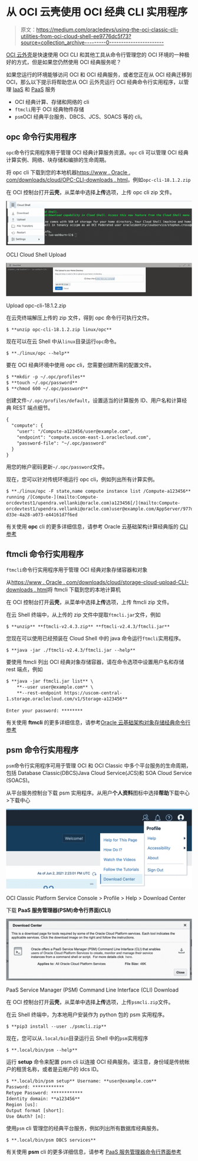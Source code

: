 # 从 OCI 云壳使用 OCI 经典 CLI 实用程序

> 原文：<https://medium.com/oracledevs/using-the-oci-classic-cli-utilities-from-oci-cloud-shell-ee9776dc5f73?source=collection_archive---------0----------------------->

[OCI 云外壳](https://docs.oracle.com/en-us/iaas/Content/API/Concepts/cloudshellgettingstarted.htm)是快速使用 OCI CLI 和其他工具从命令行管理您的 OCI 环境的一种极好的方式，但是如果您仍然使用 OCI 经典服务呢？

如果您运行的环境能够访问 OCI 和 OCI 经典服务，或者您正在从 OCI 经典迁移到 OCI，那么以下提示将帮助您从 OCI 云外壳运行 OCI 经典命令行实用程序，以管理 [IaaS](https://www.oracle.com/cloud/what-is-iaas/) 和 [PaaS](https://www.oracle.com/cloud/what-is-paas/) 服务

*   OCI 经典计算、存储和网络的 cli
*   `ftmcli`用于 OCI 经典物件存储
*   `psm`OCI 经典平台服务、DBCS、JCS、SOACS 等的 cli。

## opc 命令行实用程序

`opc`命令行实用程序用于管理 OCI 经典计算服务资源。`opc` cli 可以管理 OCI 经典计算实例、网络、块存储和编排的生命周期。

将 opc cli 下载到您的本地机器[https://www . Oracle . com/downloads/cloud/OPC-CLI-downloads . html](https://www.oracle.com/downloads/cloud/opc-cli-downloads.html)。例如`opc-cli-18.1.2.zip`

在 OCI 控制台打开**云壳**，从菜单中选择**上传**选项，上传 opc cli zip 文件。

![](img/f6054a3ba7ed1476fd8e1fd31fb73f94.png)

OCLI Cloud Shell Upload

![](img/b1bc38a8d38673086efce481149f435d.png)

Upload opc-cli-18.1.2.zip

在云壳终端解压上传的 zip 文件，得到 opc 命令行可执行文件。

```
$ **unzip opc-cli-18.1.2.zip linux/opc**
```

现在可以在云 Shell 中从`linux`目录运行`opc`命令。

```
$ **./linux/opc --help**
```

要在 OCI 经典环境中使用 opc cli，您需要创建所需的配置文件。

```
$ **mkdir -p ~/.opc/profiles**
$ **touch ~/.opc/password**
$ **chmod 600 ~/.opc/password**
```

创建文件`~/.opc/profiles/default`，设置适当的计算服务 ID、用户名和计算经典 REST 端点细节。

```
{
  "compute": {
    "user": "/Compute-a123456/user@example.com",
    "endpoint": "compute.uscom-east-1.oraclecloud.com",
    "password-file": "~/.opc/password"
  }
}
```

用您的帐户密码更新`~/.opc/password`文件。

现在，您可以针对传统环境运行 opc cli，例如列出所有计算实例。

```
$ **./linux/opc -F state,name compute instance list /Compute-a123456**
running /[Compute-](mailto:Compute-orcdevtest1/upendra.vellanki@oracle.com)a123456[/](mailto:Compute-orcdevtest1/upendra.vellanki@oracle.com)user@example.com/AppServer/977d8f95-d33e-4a28-a073-e44161d7f6ed
```

有关使用 **opc** cli 的更多详细信息，请参考 Oracle 云基础架构计算经典版的 [CLI 参考](https://docs.oracle.com/en/cloud/iaas-classic/compute-iaas-cloud/stopc/general-syntax-cli-commands.html#GUID-3BC4BB24-A03A-4011-A398-A8BE895DE013)

## ftmcli 命令行实用程序

`ftmcli`命令行实用程序用于管理 OCI 经典对象存储容器和对象

从[https://www . Oracle . com/downloads/cloud/storage-cloud-upload-CLI-downloads . html](https://www.oracle.com/downloads/cloud/storage-cloud-upload-cli-downloads.html)将 ftmcli 下载到您的本地计算机

在 OCI 控制台打开**云壳**，从菜单中选择**上传**选项，上传 ftmcli zip 文件。

在云 Shell 终端中，从上传的 zip 文件中提取`ftmcli.jar`文件，例如

```
$ **unzip** **ftmcli-v2.4.3.zip** **ftmcli-v2.4.3/ftmcli.jar**
```

您现在可以使用已经预装在 Cloud Shell 中的 java 命令运行`ftmcli`实用程序。

```
$ **java -jar ./ftmcli-v2.4.3/ftmcli.jar --help**
```

要使用 ftmcli 列出 OCI 经典对象存储容器，请在命令选项中设置用户名和存储 rest 端点，例如

```
$ **java -jar ftmcli.jar list** \
    **--user user@example.com** \
    **--rest-endpoint https://uscom-central-1.storage.oraclecloud.com/v1/Storage-a123456**

Enter your password: ********
```

有关使用 **ftmcli** 的更多详细信息，请参考[Oracle 云基础架构对象存储经典命令行参考](https://docs.oracle.com/en/cloud/iaas-classic/storage-cloud/csclr/general-syntax-ftm-cli-commands.html#GUID-6E51B750-1958-4FB3-98BB-AF24ECC882D7)

## psm 命令行实用程序

`psm`命令行实用程序可用于管理 OCI 和 OCI Classic 中多个平台服务的生命周期，包括 Database Classic(DBCS)Java Cloud Service(JCS)和 SOA Cloud Service (SOACS)。

从平台服务控制台下载 psm 实用程序。从用户**个人资料**图标中选择**帮助**下载中心>下载中心

![](img/bd8c8eb928feb79a271e64cf25236bc2.png)

OCI Classic Platform Service Console > Profile > Help > Download Center

下载 **PaaS 服务管理器(PSM)命令行界面(CLI)**

![](img/5985e29b44c861c468a0eef1e09561f8.png)

PaaS Service Manager (PSM) Command Line Interface (CLI) Download

在 OCI 控制台打开**云壳**，从菜单中选择**上传**选项，上传`psmcli.zip`文件。

在云 Shell 终端中，为本地用户安装作为 python 包的 psm 实用程序。

```
$ **pip3 install --user ./psmcli.zip**
```

现在，您可以从`.local/bin`目录运行云 Shell 中的`psm`实用程序

```
$ **.local/bin/psm --help**
```

运行 **setup** 命令来配置 psm cli 以连接 OCI 经典服务。请注意，身份域是传统帐户的租赁名称，或者是云帐户的 idcs ID。

```
$ **.local/bin/psm setup** Username: **user@example.com**
Password: ************
Retype Password: ************
Identity domain: **a123456**
Region [us]: 
Output format [short]: 
Use OAuth? [n]:
```

使用`psm` cli 管理您的经典平台服务，例如列出所有数据库经典服务。

```
$ **.local/bin/psm DBCS services**
```

有关使用 **psm** cli 的更多详细信息，请参考 [PaaS 服务管理器命令行界面参考](https://docs.oracle.com/en/cloud/paas/java-cloud/pscli/abouit-paas-service-manager-command-line-interface.html)